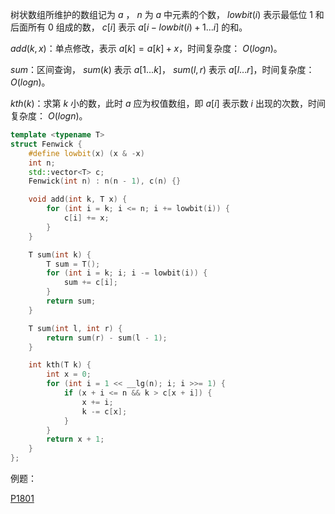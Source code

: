 树状数组所维护的数组记为 $a$ ， $n$ 为 $a$ 中元素的个数， $lowbit(i)$ 表示最低位 $1$ 和后面所有 $0$ 组成的数， $c[i]$ 表示 $a[i-lowbit(i)+1...i]$ 的和。

$add(k, x)$：单点修改，表示 $a[k]=a[k]+x$，时间复杂度： $O(logn)$。

$sum$：区间查询， $sum(k)$ 表示 $a[1...k]$， $sum(l, r)$ 表示 $a[l...r]$，时间复杂度： $O(logn)$。

$kth(k)$：求第 $k$ 小的数，此时 $a$ 应为权值数组，即 $a[i]$ 表示数 $i$ 出现的次数，时间复杂度： $O(logn)$。

```c++
template <typename T>
struct Fenwick {
    #define lowbit(x) (x & -x)
    int n;
    std::vector<T> c;
    Fenwick(int n) : n(n - 1), c(n) {}

    void add(int k, T x) {
        for (int i = k; i <= n; i += lowbit(i)) {
            c[i] += x;
        }
    }

    T sum(int k) {
        T sum = T();
        for (int i = k; i; i -= lowbit(i)) {
            sum += c[i];
        }
        return sum;
    }

    T sum(int l, int r) {
        return sum(r) - sum(l - 1); 
    }

    int kth(T k) {
        int x = 0;
        for (int i = 1 << __lg(n); i; i >>= 1) {
            if (x + i <= n && k > c[x + i]) {
                x += i;
                k -= c[x];
            }
        }
        return x + 1;
    }
};
```

例题：

[P1801](https://www.luogu.com.cn/problem/P1801)

